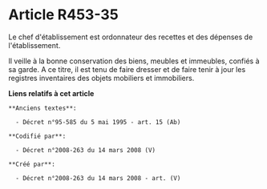 # Article R453-35

Le chef d'établissement est ordonnateur des recettes et des dépenses de l'établissement.

Il veille à la bonne conservation des biens, meubles et immeubles, confiés à sa garde. A ce titre, il est tenu de faire
dresser et de faire tenir à jour les registres inventaires des objets mobiliers et immobiliers.

**Liens relatifs à cet article**

	**Anciens textes**:

	  - Décret n°95-585 du 5 mai 1995 - art. 15 (Ab)

	**Codifié par**:

	  - Décret n°2008-263 du 14 mars 2008 (V)

	**Créé par**:

	  - Décret n°2008-263 du 14 mars 2008 - art. (V)
